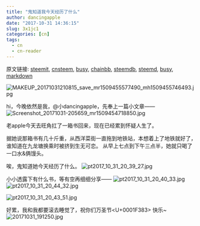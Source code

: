 ```yaml
---
title: "鬼知道我今天经历了什么"
author: dancingapple
date: "2017-10-31 14:36:15"
slug: 3x1jc1
categories: [cn]
tags: 
  - cn
  - cn-reader
---
```


原文链接: [steemit](https://steemit.com), [cnsteem](https://cnsteem.com), [busy](https://busy.org), [chainbb](https://chainbb.com), [steemdb](https://steemdb.com), [steemd](https://steemd.com), [busy](https://busy.org), [markdown](https://raw.githubusercontent.com/pzhaonet/steem_dancingapple/master/content/post/3x1jc1.md)

![MAKEUP_20171031210815_save_mr1509455577490_mh1509455746493.jpg](https://steemitimages.com/DQmSJKgJXg1Wo4K1SbtG7UUeGM3gSANPF2D9Z71LmNHet4U/MAKEUP_20171031210815_save_mr1509455577490_mh1509455746493.jpg)

hi，今晚依然是我，@小dancingapple，先奉上一篇小文章——
![Screenshot_20171031-205659_mr1509454718850.jpg](https://steemitimages.com/DQmWbv9ipn5eKbufCEzwdT3iLPV1rkNjLzXLWu1JsBrnMQo/Screenshot_20171031-205659_mr1509454718850.jpg)

老apple今天去旺角扛了一箱书回来，现在已经累到怀疑人生了。

据她说那箱书有几十斤重，从西洋菜街一直拖到地铁站，本想着上了地铁就好了，谁知道在九龙塘换乘时被挤到生无可恋。
从早上七点到下午三点半，她就只喝了一口水&俩馒头。

唉，鬼知道她今天经历了什么。
![pt2017_10_31_20_39_27.jpg](https://steemitimages.com/DQmSVhhEqW8X2ECHseYp8q7Tirz2yHihCV4eWJm3moQ8TsC/pt2017_10_31_20_39_27.jpg)

小小透露下有什么书，等有空再细细分享——
![pt2017_10_31_20_40_33.jpg](https://steemitimages.com/DQmWKEpXtQL6CWG8kmRFEfsjcDh5Tj5wgHwkQaZ6vGC6dG9/pt2017_10_31_20_40_33.jpg)
![pt2017_10_31_20_44_32.jpg](https://steemitimages.com/DQmXBAHXaX7Xd3EXwYgdxDbM9wcj4ofXsz77VXMGy5NmtCf/pt2017_10_31_20_44_32.jpg)

![pt2017_10_31_20_43_51.jpg](https://steemitimages.com/DQmamnZUdzXuLmZhyEQZPPdUj2PE2XFYs6zmYLeNmWcEu1H/pt2017_10_31_20_43_51.jpg)

好累，我和我都要滚去睡觉了，祝你们万圣节<U+0001F383> 快乐~
![20171031_191250.jpg](https://steemitimages.com/DQmUnc2zAV7cvgRjKWpw8dVBqzwnhnZFAeaz1n26nKVs1bN/20171031_191250.jpg)
